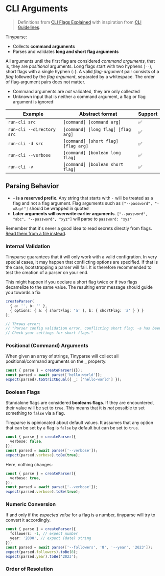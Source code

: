 # CLI Arguments

> Definitions from [CLI Flags Explained](https://oclif.io/blog/2019/02/20/cli-flags-explained) with inspiration from [CLI Guidelines](https://clig.dev/).

Tinyparse:

- Collects **command arguments**
- Parses and validates **long and short flag arguments**

All arguments until the first flag are considered _command arguments_, that is, they are _positional_ arguments. Long flags start with two hyphens (`--`), short flags with a single hyphen (`-`). A valid _flag-argument_ pair consists of a _flag_ followed by the _flag argument_, separated by a whitespace. The order of flag-argument pairs does not matter.

- Command arguments are _not_ validated, they are only collected
- Unknown input that is neither a command argument, a flag or flag argument is ignored

| Example                   | Abstract format                     | Support |
| ------------------------- | ----------------------------------- | ------- |
| `run-cli src`             | `[command] [command arg]`           | ✅      |
| `run-cli --directory src` | `[command] [long flag] [flag arg]`  | ✅      |
| `run-cli -d src`          | `[command] [short flag] [flag arg]` | ✅      |
| `run-cli --verbose`       | `[command] [boolean long flag]`     | ✅      |
| `run-cli -v `             | `[command] [boolean short flag]`    | ✅      |

## Parsing Behavior

- **`-` is a reserved prefix**. Any string that starts with `-` will be treated as a flag and not a flag argument. Flag arguments such as `["--password", "-x8ap!"]` should be wrapped in quotes!
- **Later arguments will overwrite earlier arguments**. `["--password", "abc", "--password", "xyz"]` will parse to `password: "xyz"`

Remember that it's never a good idea to read secrets directly from flags. [Read them from a file instead](https://clig.dev/#arguments-and-flags).

### Internal Validation

Tinyparse guarantees that it will only work with a valid configration. In very special cases, it may happen that conflicting options are specified. If that is the case, bootstrapping a parser will fail. It is therefore recommended to test the creation of a parser on your end.

This might happen if you declare a short flag twice or if two flags decamelize to the same value. The resulting error message should guide you towards a fix:

<!-- doctest: cli arguments, internal validation -->

```ts
createParser(
  { a: '', b: '' },
  { options: { a: { shortFlag: 'a' }, b: { shortFlag: 'a' } } }
);

// Throws error:
// "Parser config validation error, conflicting short flag: -a has been declared twice.
// Check your settings for short flags."
```

### Positional (Command) Arguments

When given an array of strings, Tinyparse will collect all positional/command arguments on the `_` property.

<!-- doctest: positional arguments -->

```ts
const { parse } = createParser({});
const parsed = await parse(['hello-world']);
expect(parsed).toStrictEqual({ _: ['hello-world'] });
```

### Boolean Flags

Standalone flags are considered **booleans flags**. If they are encountered, their value will be set to `true`. This means that it is _not_ possible to set something to `false` via a flag.

Tinyparse is opinionated about default values. It assumes that any option that can be set by a flag is `false` by default but can be set to `true`.

<!-- doctest: boolean flags 1 -->

```ts
const { parse } = createParser({
  verbose: false,
});
const parsed = await parse(['--verbose']);
expect(parsed.verbose).toBe(true);
```

Here, nothing changes:

<!-- doctest: boolean flags 2 -->

```ts
const { parse } = createParser({
  verbose: true,
});
const parsed = await parse(['--verbose']);
expect(parsed.verbose).toBe(true);
```

### Numeric Conversion

If and only if the _expected value_ for a flag is a number, tinyparse will try to convert it accordingly.

<!-- doctest: number conversion -->

```ts
const { parse } = createParser({
  followers: -1, // expect number
  year: '2000', // expect (date) string
});
const parsed = await parse(['--followers', '8', '--year', '2023']);
expect(parsed.followers).toBe(8);
expect(parsed.year).toBe('2023');
```

### Order of Resolution
